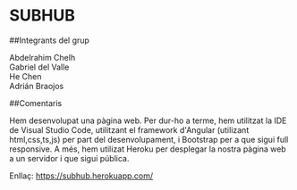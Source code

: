 # SUBHUB

##Integrants del grup

Abdelrahim Chelh \
Gabriel del Valle \
He Chen \
Adrián Braojos 

##Comentaris

Hem desenvolupat una pàgina web. Per dur-ho a terme, hem utilitzat la IDE de Visual Studio Code, utilitzant el framework d'Angular (utilizant html,css,ts,js) per part del desenvolupament, i Bootstrap per a que sigui full responsive.
A més, hem utilizat Heroku per desplegar la nostra pàgina web a un servidor i que sigui pública.

Enllaç: https://subhub.herokuapp.com/

